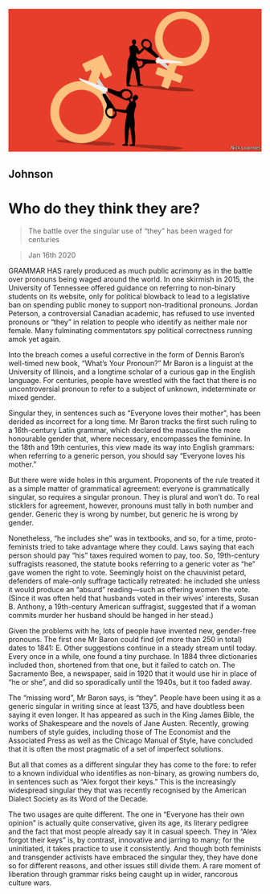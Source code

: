 ![](./images/20200118_BKD001_0.jpg)

## Johnson

# Who do they think they are?

> The battle over the singular use of “they” has been waged for centuries

> Jan 16th 2020

GRAMMAR HAS rarely produced as much public acrimony as in the battle over pronouns being waged around the world. In one skirmish in 2015, the University of Tennessee offered guidance on referring to non-binary students on its website, only for political blowback to lead to a legislative ban on spending public money to support non-traditional pronouns. Jordan Peterson, a controversial Canadian academic, has refused to use invented pronouns or “they” in relation to people who identify as neither male nor female. Many fulminating commentators spy political correctness running amok yet again.

Into the breach comes a useful corrective in the form of Dennis Baron’s well-timed new book, “What’s Your Pronoun?” Mr Baron is a linguist at the University of Illinois, and a longtime scholar of a curious gap in the English language. For centuries, people have wrestled with the fact that there is no uncontroversial pronoun to refer to a subject of unknown, indeterminate or mixed gender.

Singular they, in sentences such as “Everyone loves their mother”, has been derided as incorrect for a long time. Mr Baron tracks the first such ruling to a 16th-century Latin grammar, which declared the masculine the more honourable gender that, where necessary, encompasses the feminine. In the 18th and 19th centuries, this view made its way into English grammars: when referring to a generic person, you should say “Everyone loves his mother.”

But there were wide holes in this argument. Proponents of the rule treated it as a simple matter of grammatical agreement: everyone is grammatically singular, so requires a singular pronoun. They is plural and won’t do. To real sticklers for agreement, however, pronouns must tally in both number and gender. Generic they is wrong by number, but generic he is wrong by gender.

Nonetheless, “he includes she” was in textbooks, and so, for a time, proto-feminists tried to take advantage where they could. Laws saying that each person should pay “his” taxes required women to pay, too. So, 19th-century suffragists reasoned, the statute books referring to a generic voter as “he” gave women the right to vote. Seemingly hoist on the chauvinist petard, defenders of male-only suffrage tactically retreated: he included she unless it would produce an “absurd” reading—such as offering women the vote. (Since it was often held that husbands voted in their wives’ interests, Susan B. Anthony, a 19th-century American suffragist, suggested that if a woman commits murder her husband should be hanged in her stead.) 

Given the problems with he, lots of people have invented new, gender-free pronouns. The first one Mr Baron could find (of more than 250 in total) dates to 1841: E. Other suggestions continue in a steady stream until today. Every once in a while, one found a tiny purchase. In 1884 three dictionaries included thon, shortened from that one, but it failed to catch on. The Sacramento Bee, a newspaper, said in 1920 that it would use hir in place of “he or she”, and did so sporadically until the 1940s, but it too faded away.

The “missing word”, Mr Baron says, is “they”. People have been using it as a generic singular in writing since at least 1375, and have doubtless been saying it even longer. It has appeared as such in the King James Bible, the works of Shakespeare and the novels of Jane Austen. Recently, growing numbers of style guides, including those of The Economist and the Associated Press as well as the Chicago Manual of Style, have concluded that it is often the most pragmatic of a set of imperfect solutions.

But all that comes as a different singular they has come to the fore: to refer to a known individual who identifies as non-binary, as growing numbers do, in sentences such as “Alex forgot their keys.” This is the increasingly widespread singular they that was recently recognised by the American Dialect Society as its Word of the Decade. 

The two usages are quite different. The one in “Everyone has their own opinion” is actually quite conservative, given its age, its literary pedigree and the fact that most people already say it in casual speech. They in “Alex forgot their keys” is, by contrast, innovative and jarring to many; for the uninitiated, it takes practice to use it consistently. And though both feminists and transgender activists have embraced the singular they, they have done so for different reasons, and other issues still divide them. A rare moment of liberation through grammar risks being caught up in wider, rancorous culture wars.